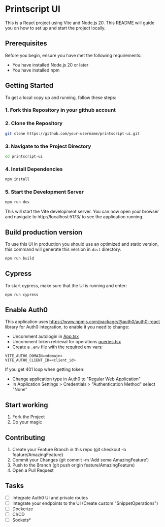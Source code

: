 # Printscript UI

This is a React project using Vite and Node.js 20. This README will guide you on how to set up and start the project locally.

## Prerequisites

Before you begin, ensure you have met the following requirements:

- You have installed Node.js 20 or later
- You have installed npm

## Getting Started

To get a local copy up and running, follow these steps:

### 1. Fork this Repository in your github account

### 2. Clone the Repository

```bash
git clone https://github.com/your-username/printscript-ui.git
```

###  3. Navigate to the Project Directory
```bash
cd printscript-ui
```

### 4. Install Dependencies
```bash
npm install
```

### 5. Start the Development Server

```bash
npm run dev
```

This will start the Vite development server. You can now open your browser and navigate to http://localhost:5173/ to see the application running.

## Build production version

To use this UI in production you should use an optimized and static version, this command will generate this version in `dist` directory:  

```bash
npm run build
```

## Cypress

To start cypress, make sure that the UI is running and enter: 

```bash
npm run cypress
```

## Enable Auth0

This application uses https://www.npmjs.com/package/@auth0/auth0-react library for Auth0 integration, to enable it you need to change:
* Uncomment autologin in [App.tsx](src/App.tsx)
* Uncomment token retrieval for operations [queries.tsx](src/utils/queries.tsx) 
* Create a `.env` file with the required env vars:
```
VITE_AUTH0_DOMAIN=<domain>
VITE_AUTH0_CLIENT_ID=<client_id>
```

If you get 401 loop when getting token:
* Change application type in Auth0 to "Regular Web Application"
* In Application Settings > Credentials > "Authentication Method" select "None" 

## Start working

1. Fork the Project
2. Do your magic

## Contributing

1. Create your Feature Branch in this repo (git checkout -b feature/AmazingFeature)
2. Commit your Changes (git commit -m 'Add some AmazingFeature')
3. Push to the Branch (git push origin feature/AmazingFeature)
4. Open a Pull Request

## Tasks

- [ ] Integrate Auth0 UI and private routes
- [ ] Integrate your endpoints to the UI (Create custom "SnippetOperations")
- [ ] Dockerize
- [ ] CI/CD
- [ ] Sockets*